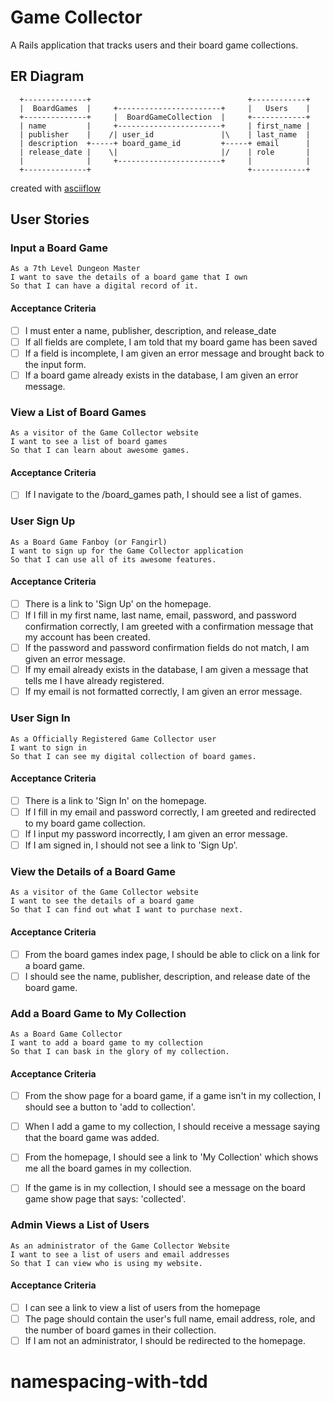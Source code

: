 # Game Collector

A Rails application that tracks users and their board game collections.


## ER Diagram

```
  +--------------+                                   +------------+
  |  BoardGames  |     +-----------------------+     |   Users    |
  +--------------+     |  BoardGameCollection  |     +------------+
  | name         |     +-----------------------+     | first_name |
  | publisher    |    /| user_id               |\    | last_name  |
  | description  +-----+ board_game_id         +-----+ email      |
  | release_date |    \|                       |/    | role       |
  |              |     +-----------------------+     |            |
  +--------------+                                   +------------+
```
created with [asciiflow](http://asciiflow.com/)

## User Stories

### Input a Board Game
```
As a 7th Level Dungeon Master
I want to save the details of a board game that I own
So that I can have a digital record of it.
```

#### Acceptance Criteria
- [ ] I must enter a name, publisher, description, and release_date
- [ ] If all fields are complete, I am told that my board game has been saved
- [ ] If a field is incomplete, I am given an error message and brought back to the input form.
- [ ] If a board game already exists in the database, I am given an error message.

### View a List of Board Games
```
As a visitor of the Game Collector website
I want to see a list of board games
So that I can learn about awesome games.
```

#### Acceptance Criteria
- [ ] If I navigate to the /board_games path, I should see a list of games.

### User Sign Up
```
As a Board Game Fanboy (or Fangirl)
I want to sign up for the Game Collector application
So that I can use all of its awesome features.
```

#### Acceptance Criteria
- [ ] There is a link to 'Sign Up' on the homepage.
- [ ] If I fill in my first name, last name, email, password, and password confirmation correctly, I am greeted with a confirmation message that my account has been created.
- [ ] If the password and password confirmation fields do not match, I am given an error message.
- [ ] If my email already exists in the database, I am given a message that tells me I have already registered.
- [ ] If my email is not formatted correctly, I am given an error message.

### User Sign In
```
As a Officially Registered Game Collector user
I want to sign in
So that I can see my digital collection of board games.
```

#### Acceptance Criteria
- [ ] There is a link to 'Sign In' on the homepage.
- [ ] If I fill in my email and password correctly, I am greeted and redirected to my board game collection.
- [ ] If I input my password incorrectly, I am given an error message.
- [ ] If I am signed in, I should not see a link to 'Sign Up'.

### View the Details of a Board Game
```
As a visitor of the Game Collector website
I want to see the details of a board game
So that I can find out what I want to purchase next.
```

#### Acceptance Criteria
- [ ] From the board games index page, I should be able to click on a link for a board game.
- [ ] I should see the name, publisher, description, and release date of the board game.

### Add a Board Game to My Collection
```
As a Board Game Collector
I want to add a board game to my collection
So that I can bask in the glory of my collection.
```

#### Acceptance Criteria
- [ ] From the show page for a board game, if a game isn't in my collection, I should see a button to 'add to collection'.
- [ ] When I add a game to my collection, I should receive a message saying that the board game was added.
- [ ] From the homepage, I should see a link to 'My Collection' which shows me all the board games in my collection.
- [ ] If the game is in my collection, I should see a message on the board game show page that says: 'collected'.


### Admin Views a List of Users
```
As an administrator of the Game Collector Website
I want to see a list of users and email addresses
So that I can view who is using my website.
```

#### Acceptance Criteria
- [ ] I can see a link to view a list of users from the homepage
- [ ] The page should contain the user's full name, email address, role, and the number of board games in their collection.
- [ ] If I am not an administrator, I should be redirected to the homepage.
# namespacing-with-tdd
